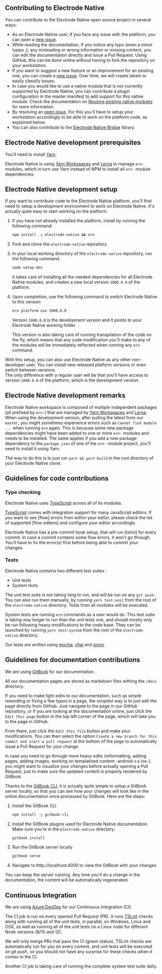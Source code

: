## Contributing to Electrode Native

You can contribute to the Electrode Native open source project in several ways:

- As an Electrode Native user, if you face any issue with the platform, you can open a [new issue].
- While reading the documentation, if you notice any typo (even a minor typpo ;), any misleading or wrong information or missing content, you can edit the documentation directly and issue a Pull Request. Using GitHub, this can be done online without having to fork the repository on your workstation.
- If you want to suggest a new feature or an improvement for an existing one, you can create a [new issue]. Over time, we will create labels to easily classify issues.
- In case you would like to use a native module that is not currently supported by Electrode Native, you can contribute a plugin configuration in the master manifest to add support for this native module. Check the documentation on [Reusing existing native modules](https://electrode.gitbooks.io/electrode-native/content/platform-parts/manifest.html#reusing-exiting-native-modules) for more information.
- By resolving an [open issue]. For this you'll have to setup your workstation accordingly to be able to work on the platform code, as explained below.
- You can also contribute to the [Electrode Native Bridge] library.

## Electrode Native development prerequisites

You'll need to install [Yarn][3].

Electrode Native is using [Yarn Workspaces][1] and [Lerna][2] to manage `ern-` modules, which in turn use Yarn instead of NPM to install all `ern-` module dependencies.

## Electrode Native development setup

If you want to contribute code to the Electrode Native platform, you'll first need to setup a development environment to work on Electrode Native. It's actually quite easy to start working on the platform.

1. If you have not already installed the platform, install by running the following command:

    ```bash
    npm install -g electrode-native && ern
    ```

1. Fork and clone the `electrode-native` repository.

1. In your local working directory of the `electrode-native` repository, run the following command:

    ```bash
    node setup-dev
    ```

   It takes care of installing all the needed dependencies for all Electrode Native modules, and creates a new local version `1000.0.0` of the platform.

1. Upon completion, use the following command to switch Electrode Native to this version:  

    ```bash
    ern platform use 1000.0.0
    ```

    Version `1000.0.0` is the development version and it points to your Electrode Native working folder.

    This version is also taking care of running transpilation of the code on the fly, which means that any code modification you'll make to any of the modules will be immediately reflected when running any `ern` command.

With this setup, you can also use Electrode Native as any other non-developer user. You can install new released platform versions or even switch between versions.  
The only difference with a regular user will be that you'll have access to version `1000.0.0` of the platform, which is the development version.

## Electrode Native development remarks

Electrode Native workspace is composed of multiple independent packages (all prefixed by `ern-`) that are managed by [Yarn Workspaces][1] and [Lerna][2].
When using the development version, after pulling the latest from our `master`, you might sometimes experience errors such as `Cannot find module ...` when running `ern` again. This is because some new package dependencies might have been added to one or more `ern-` modules and needs to be installed. The same applies if you add a new package dependency to the `package.json` of one of the `ern-` module project, you'll need to install it using Yarn.

The way to do this is to just run `yarn && yarn build` in the root directory of your Electrode Native clone.

## Guidelines for code contributions

### Type checking

Electrode Native uses [TypeScript] across all of its modules.

[TypeScript] comes with integration support for many JavaScript editors. If you want to see [flow] errors from within your editor, please check the list of supported [flow editors] and configure your editor accordingly.

Electrode Native has a pre-commit hook setup, that will run [tslint] for every commit. In case a commit contains some flow errors, it won't go through. You'll have to fix the error(s) first before being able to commit your changes.

### Tests

Electrode Native contains two different test suites :
- Unit tests
- System tests

The unit test suite is not taking long to run, and will be run on any `git push`. You can also run them manually, by running `yarn test:unit` from the root of the `electrode-native` directory. Tests from all modules will be executed.

System tests are running `ern` commands as a user would do. This test suite is taking way longer to run than the unit tests one, and should mostly only be run following heavy modifications to the code base. They can be launched by running `yarn test:system` from the root of the `electrode-native` directory.

Our tests are written using [mocha], [chai] and [sinon].

## Guidelines for documentation contributions

We are using [GitBook] for our documentation.  

All our documentation pages are stored as markdown files withing the `/docs` directory.

If you need to make light edits to our documentation, such as simple rewording or fixing a few typos in a page, the simplest way is to just edit the page directly from GitHub. Just navigate to the page in our GitHub repository, or if you are looking at the documentation online, just click the `Edit this page` button in the top left corner of the page, which will take you to the page in GitHub.  

From there, just click the `Edit this file` button and make your modifications. You can then select the option `Create a new branch for this commit and start a pull request` at the bottom of the page to automatically issue a Pull Request for your change.

In case you need to go through more heavy edits (reformatting, adding pages, adding images, working on templatized content -android v.s ios-), you might want to visualize your changes before actually opening a Pull Request, just to make sure the updated content is properly rendered by GitBook.

Thanks to the [GitBook CLI], it is actually quite simple to setup a GitBook server locally, so that you can see how your changes will look like in the online documentation once processed by GitBook. Here are the steps:

1. Install the GitBook CLI

    ```sh
    npm install -g gitbook-cli
    ```

1. Install the GitBook plugins used for Electrode Native documentation. Make sure you’re in the `electrode-native` directory:

    ```sh
    gitbook install
    ```

1. Run the GitBook server locally

    ```sh
    gitbook serve
    ```

1. Navigate to http://localhost:4000 to view the GitBook with your changes

You can keep the server running. Any time you'll do a change in the documentation, the content will be automatically regenerated.

## Continuous Integration

We are using [Azure DevOps] for our Continuous Integration (CI).

The CI job is run on every opened Pull Request (PR). It runs [TSLint][4] checks along with running all of the unit tests, in parallel, on Windows, Linux and OSX, as well as running all of the unit tests on a Linux node for different Node versions (8/10 and 12).

We will only merge PRs that pass the CI (green status). TSLint checks are automatically run for you on every commit, and unit tests will be executed on git push, so you should not have any surprise for these checks when it comes to the CI.

Another CI job is taking care of running the complete system test suite daily.

[Azure DevOps]: https://dev.azure.com/ElectrodeNative/Electrode%20Native/_build?definitionId=1&_a=summary

[new issue]: https://github.com/electrode-io/electrode-native/issues/new

[open issue]: https://github.com/electrode-io/electrode-native/issues

[Electrode Native Bridge]:https://github.com/electrode-io/react-native-electrode-bridge

[CLI]: https://github.com/electrode-io/electrode-native/blob/master/docs/platform-parts/cli.md#ern-local-client

[editor plugins]: https://standardjs.com/awesome.html#editor-plugins

[TypeScript]: http://www.typescriptlang.org/

[mocha]: https://mochajs.org/

[chai]: http://chaijs.com/

[sinon]: http://sinonjs.org/

[gitbook]: https://www.gitbook.com

[gitbook cli]: https://github.com/GitbookIO/gitbook-cli

[1]: https://yarnpkg.com/lang/en/docs/workspaces/
[2]: https://github.com/lerna/lerna
[3]: https://github.com/yarnpkg/yarn
[4]: https://palantir.github.io/tslint/
